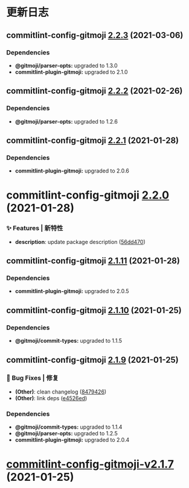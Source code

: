 # 更新日志

## commitlint-config-gitmoji [2.2.3](https://github.com/arvinxx/gitmoji-commit-workflow/compare/commitlint-config-gitmoji@2.2.2...commitlint-config-gitmoji@2.2.3) (2021-03-06)

### Dependencies

- **@gitmoji/parser-opts:** upgraded to 1.3.0
- **commitlint-plugin-gitmoji:** upgraded to 2.1.0

## commitlint-config-gitmoji [2.2.2](https://github.com/arvinxx/gitmoji-commit-workflow/compare/commitlint-config-gitmoji@2.2.1...commitlint-config-gitmoji@2.2.2) (2021-02-26)

### Dependencies

- **@gitmoji/parser-opts:** upgraded to 1.2.6

## commitlint-config-gitmoji [2.2.1](https://github.com/arvinxx/gitmoji-commit-workflow/compare/commitlint-config-gitmoji@2.2.0...commitlint-config-gitmoji@2.2.1) (2021-01-28)

### Dependencies

- **commitlint-plugin-gitmoji:** upgraded to 2.0.6

# commitlint-config-gitmoji [2.2.0](https://github.com/arvinxx/gitmoji-commit-workflow/compare/commitlint-config-gitmoji@2.1.11...commitlint-config-gitmoji@2.2.0) (2021-01-28)

### ✨ Features | 新特性

- **description**: update package description ([56dd470](https://github.com/arvinxx/gitmoji-commit-workflow/commit/56dd470))

## commitlint-config-gitmoji [2.1.11](https://github.com/arvinxx/gitmoji-commit-workflow/compare/commitlint-config-gitmoji@2.1.10...commitlint-config-gitmoji@2.1.11) (2021-01-28)

### Dependencies

- **commitlint-plugin-gitmoji:** upgraded to 2.0.5

## commitlint-config-gitmoji [2.1.10](https://github.com/arvinxx/gitmoji-commit-workflow/compare/commitlint-config-gitmoji@2.1.9...commitlint-config-gitmoji@2.1.10) (2021-01-25)

### Dependencies

- **@gitmoji/commit-types:** upgraded to 1.1.5

## commitlint-config-gitmoji [2.1.9](https://github.com/arvinxx/gitmoji-commit-workflow/compare/commitlint-config-gitmoji@2.1.8...commitlint-config-gitmoji@2.1.9) (2021-01-25)

### 🐛 Bug Fixes | 修复

- **(Other)**: clean changelog ([8479426](https://github.com/arvinxx/gitmoji-commit-workflow/commit/8479426))
- **(Other)**: link deps ([e4526ed](https://github.com/arvinxx/gitmoji-commit-workflow/commit/e4526ed))

### Dependencies

- **@gitmoji/commit-types:** upgraded to 1.1.4
- **@gitmoji/parser-opts:** upgraded to 1.2.5
- **commitlint-plugin-gitmoji:** upgraded to 2.0.4

# [commitlint-config-gitmoji-v2.1.7](https://github.com/arvinxx/gitmoji-commit-workflow/compare/commitlint-config-gitmoji-v2.1.6...commitlint-config-gitmoji-v2.1.7) (2021-01-25)
